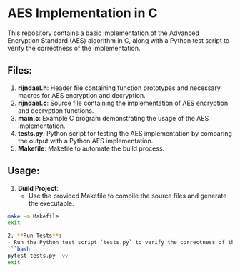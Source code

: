 # AES Implementation in C

This repository contains a basic implementation of the Advanced Encryption Standard (AES) algorithm in C, along with a Python test script to verify the correctness of the implementation.

## Files:

1. **rijndael.h**: Header file containing function prototypes and necessary macros for AES encryption and decryption.
2. **rijndael.c**: Source file containing the implementation of AES encryption and decryption functions.
3. **main.c**: Example C program demonstrating the usage of the AES implementation.
4. **tests.py**: Python script for testing the AES implementation by comparing the output with a Python AES implementation.
5. **Makefile**: Makefile to automate the build process.

## Usage:

1. **Build Project**: 
   - Use the provided Makefile to compile the source files and generate the executable.
```bash
make -m Makefile
exit

2. **Run Tests**:
- Run the Python test script `tests.py` to verify the correctness of the AES implementation by comparing its output with a Python AES implementation.
```bash
pytest tests.py -vv
exit
